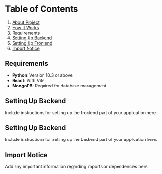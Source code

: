 # Table of Contents

1. [About Project](#about-project)
2. [How it Works](#how-it-works)
3. [Requirements](#requirements)
4. [Setting Up Backend](#setting-up-backend)
5. [Setting Up Frontend](#setting-up-frontend)
6. [Import Notice](#import-notice)

## Requirements

- **Python**: Version 10.3 or above
- **React**: With Vite
- **MongoDB**: Required for database management

## Setting Up Backend

Include instructions for setting up the frontend part of your application here.

## Setting Up Backend

Include instructions for setting up the backend part of your application here.

## Import Notice

Add any important information regarding imports or dependencies here.
